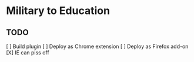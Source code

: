 # Military to Education

## TODO

[ ] Build plugin
[ ] Deploy as Chrome extension
[ ] Deploy as Firefox add-on
[X] IE can piss off

